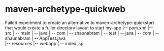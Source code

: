 maven-archetype-quickweb
========================
Failed experiment to create an alternative to maven-archetype-quickstart that would create a fuller directory layout to start
my-app
|-- pom.xml
|-- src
|   -- main
|      -- java
|         -- com
|            -- shaunabram
|   -- test
|      -- java
|         -- com
|            -- shaunabram
|               -- AppTest.java    
|-- resources
|-- webapp
|   -- index.jsp
